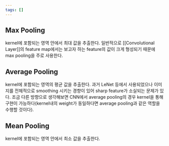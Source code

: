 ```yaml
---
tags: []
---
```

## Max Pooling
kernel에 포함되는 영역 안에서 최대 값을 추출한다. 일반적으로 [[Convolutional Layer]]의 feature map에서는 보고자 하는 feature의 값이 크게 형성되기 때문에 max pooling을 주로 사용한다.
## Average Pooling
kernel에 포함되는 영역의 평균 값을 추출한다. 과거 LeNet 등에서 사용되었으나 이미지를 전체적으로 smoothing 시키는 경향이 있어 sharp feature가 소실되는 문제가 있다. 조금 다른 방향으로 생각해보면 CNN에서 average pooling의 경우 kernel을 통해 구현이 가능하다(kernel내의 weight가 동일하다면 average pooling과 같은 역할을 수행할 것이다).
## Mean Pooling
kernel에 포함되는 영역 안에서 최소 값을 추출한다.